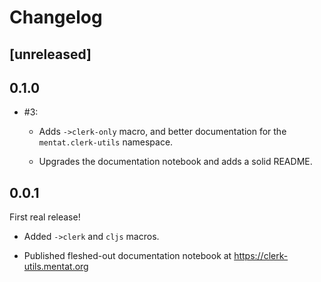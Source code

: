 # Changelog

## [unreleased]

## 0.1.0

- #3:

  - Adds `->clerk-only` macro, and better documentation for the
    `mentat.clerk-utils` namespace.

  - Upgrades the documentation notebook and adds a solid README.

## 0.0.1

First real release!

- Added `->clerk` and `cljs` macros.

- Published fleshed-out documentation notebook at https://clerk-utils.mentat.org
